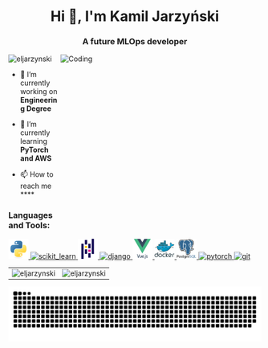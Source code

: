 <h1 align="center">Hi 👋, I'm Kamil Jarzyński</h1>
<h3 align="center">A future MLOps developer</h3>
<img align="right" alt="Coding" width="400" height="350" src="https://i.pinimg.com/originals/d8/55/ad/d855ad574a63b786b26c8229365c506e.gif">

<p align="left"> <img src="https://komarev.com/ghpvc/?username=eljarzynski&label=Profile%20views&color=0e75b6&style=flat" alt="eljarzynski" /> </p>

- 🔭 I’m currently working on **Engineering Degree**

- 🌱 I’m currently learning **PyTorch and AWS**

- 📫 How to reach me ****

<h3 align="left">Languages and Tools:</h3>

<a href="https://www.python.org" target="_blank" rel="noreferrer">
  <img src="https://raw.githubusercontent.com/devicons/devicon/master/icons/python/python-original.svg" alt="python" width="40" height="40"/>
</a>
<a href="https://scikit-learn.org/" target="_blank" rel="noreferrer">
  <img src="https://upload.wikimedia.org/wikipedia/commons/0/05/Scikit_learn_logo_small.svg" alt="scikit_learn" width="40" height="40"/>
</a>
<a href="https://pandas.pydata.org/" target="_blank" rel="noreferrer">
  <img src="https://raw.githubusercontent.com/devicons/devicon/2ae2a900d2f041da66e950e4d48052658d850630/icons/pandas/pandas-original.svg" alt="pandas" width="40" height="40"/>
</a>
<a href="https://www.djangoproject.com/" target="_blank" rel="noreferrer">
  <img src="https://cdn.worldvectorlogo.com/logos/django.svg" alt="django" width="40" height="40"/>
</a>
<a href="https://vuejs.org/" target="_blank" rel="noreferrer">
  <img src="https://raw.githubusercontent.com/devicons/devicon/master/icons/vuejs/vuejs-original-wordmark.svg" alt="vuejs" width="40" height="40"/>
</a>
<a href="https://www.docker.com/" target="_blank" rel="noreferrer">
  <img src="https://raw.githubusercontent.com/devicons/devicon/master/icons/docker/docker-original-wordmark.svg" alt="docker" width="40" height="40"/>
</a>
<a href="https://www.postgresql.org" target="_blank" rel="noreferrer">
  <img src="https://raw.githubusercontent.com/devicons/devicon/master/icons/postgresql/postgresql-original-wordmark.svg" alt="postgresql" width="40" height="40"/>
</a>
<a href="https://pytorch.org/" target="_blank" rel="noreferrer">
  <img src="https://www.vectorlogo.zone/logos/pytorch/pytorch-icon.svg" alt="pytorch" width="40" height="40"/>
</a>
<a href="https://git-scm.com/" target="_blank" rel="noreferrer">
  <img src="https://www.vectorlogo.zone/logos/git-scm/git-scm-icon.svg" alt="git" width="40" height="40"/>
</a>
<span></span>
<span></span>
<!-- Use table for aligning the stats side by side -->
<table width="100%">
  <tr>
    <td style="border: none;">
      <img src="https://github-readme-stats.vercel.app/api/top-langs?username=eljarzynski&show_icons=true&locale=en&layout=compact" alt="eljarzynski" width="400"/>
    </td>
    <td style="border: none;">
      <img src="https://github-readme-streak-stats.herokuapp.com/?user=eljarzynski&" alt="eljarzynski" width="400"/>
    </td>
  </tr>
</table>

![snake gif](https://github.com/ElJarzynski/ElJarzynski/blob/output/github-contribution-grid-snake.svg)

